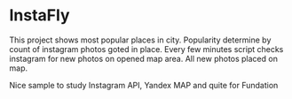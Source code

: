 InstaFly
=======

This project shows most popular places in city. Popularity determine by count of instagram photos goted in place.
Every few minutes script checks instagram for new photos on opened map area.
All new photos placed on map.

Nice sample to study Instagram API, Yandex MAP and quite for Fundation